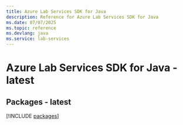 ```yaml
---
title: Azure Lab Services SDK for Java
description: Reference for Azure Lab Services SDK for Java
ms.date: 07/07/2025
ms.topic: reference
ms.devlang: java
ms.service: lab-services
---
```

# Azure Lab Services SDK for Java - latest
## Packages - latest
[!INCLUDE [packages](lab-services-index.md)]
